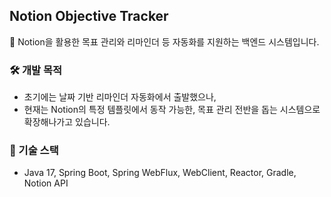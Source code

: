 ## Notion Objective Tracker

📅 Notion을 활용한 목표 관리와 리마인더 등 자동화를 지원하는 백엔드 시스템입니다.

### 🛠️ 개발 목적

- 초기에는 날짜 기반 리마인더 자동화에서 출발했으나,
- 현재는 Notion의 특정 템플릿에서 동작 가능한, 목표 관리 전반을 돕는 시스템으로 확장해나가고 있습니다.

[//]: # (### ⚙️ 주요 기능 &#40;진행/계획&#41;)

[//]: # ()
[//]: # (- [x] Notion Database 데이터 조회 및 객체 매핑)

[//]: # (- [ ] 하)

[//]: # (- [ ] OAuth 2.0 인증 연동)

[//]: # (- [ ] 목표/Task 관리 자동화 기능 고도화)

[//]: # (- [ ] AI 기반 목표 분석 및 Task 세분화)

### 🧱 기술 스택

- Java 17, Spring Boot, Spring WebFlux, WebClient, Reactor, Gradle, Notion API
